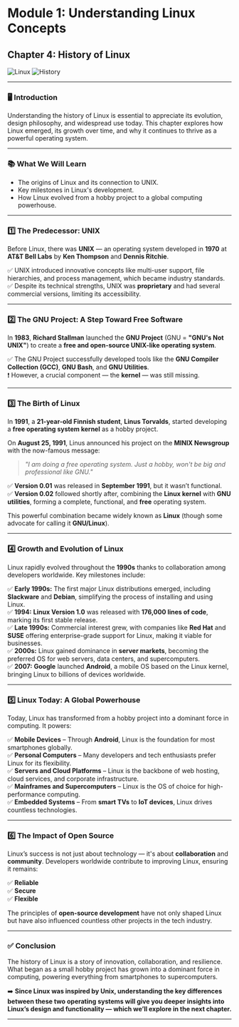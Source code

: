 # **Module 1: Understanding Linux Concepts**  
## **Chapter 4: History of Linux**  
![Linux](https://img.shields.io/badge/Linux-Fundamentals-green) ![History](https://img.shields.io/badge/History%20of%20Linux-blue)  

---

### **🖥️ Introduction**  
Understanding the history of Linux is essential to appreciate its evolution, design philosophy, and widespread use today. This chapter explores how Linux emerged, its growth over time, and why it continues to thrive as a powerful operating system.

---

### **📚 What We Will Learn**  
- The origins of Linux and its connection to UNIX.  
- Key milestones in Linux's development.  
- How Linux evolved from a hobby project to a global computing powerhouse.  

---

### **1️⃣ The Predecessor: UNIX**  
Before Linux, there was **UNIX** — an operating system developed in **1970** at **AT&T Bell Labs** by **Ken Thompson** and **Dennis Ritchie**.  

✅ UNIX introduced innovative concepts like multi-user support, file hierarchies, and process management, which became industry standards.  
✅ Despite its technical strengths, UNIX was **proprietary** and had several commercial versions, limiting its accessibility.  

---

### **2️⃣ The GNU Project: A Step Toward Free Software**  
In **1983**, **Richard Stallman** launched the **GNU Project** (GNU = **"GNU's Not UNIX"**) to create a **free and open-source UNIX-like operating system**.  

✅ The GNU Project successfully developed tools like the **GNU Compiler Collection (GCC)**, **GNU Bash**, and **GNU Utilities**.  
❗ However, a crucial component — the **kernel** — was still missing.  

---

### **3️⃣ The Birth of Linux**  
In **1991**, a **21-year-old Finnish student**, **Linus Torvalds**, started developing a **free operating system kernel** as a hobby project.  

On **August 25, 1991**, Linus announced his project on the **MINIX Newsgroup** with the now-famous message:  

> _"I am doing a free operating system. Just a hobby, won't be big and professional like GNU."_  

✅ **Version 0.01** was released in **September 1991**, but it wasn’t functional.  
✅ **Version 0.02** followed shortly after, combining the **Linux kernel** with **GNU utilities**, forming a complete, functional, and **free** operating system.  

This powerful combination became widely known as **Linux** (though some advocate for calling it **GNU/Linux**).  

---

### **4️⃣ Growth and Evolution of Linux**  
Linux rapidly evolved throughout the **1990s** thanks to collaboration among developers worldwide. Key milestones include:  

✅ **Early 1990s:** The first major Linux distributions emerged, including **Slackware** and **Debian**, simplifying the process of installing and using Linux.  
✅ **1994:** **Linux Version 1.0** was released with **176,000 lines of code**, marking its first stable release.  
✅ **Late 1990s:** Commercial interest grew, with companies like **Red Hat** and **SUSE** offering enterprise-grade support for Linux, making it viable for businesses.  
✅ **2000s:** Linux gained dominance in **server markets**, becoming the preferred OS for web servers, data centers, and supercomputers.  
✅ **2007:** **Google** launched **Android**, a mobile OS based on the Linux kernel, bringing Linux to billions of devices worldwide.  

---

### **5️⃣ Linux Today: A Global Powerhouse**  
Today, Linux has transformed from a hobby project into a dominant force in computing. It powers:  

✅ **Mobile Devices** – Through **Android**, Linux is the foundation for most smartphones globally.  
✅ **Personal Computers** – Many developers and tech enthusiasts prefer Linux for its flexibility.  
✅ **Servers and Cloud Platforms** – Linux is the backbone of web hosting, cloud services, and corporate infrastructure.  
✅ **Mainframes and Supercomputers** – Linux is the OS of choice for high-performance computing.  
✅ **Embedded Systems** – From **smart TVs** to **IoT devices**, Linux drives countless technologies.  

---

### **6️⃣ The Impact of Open Source**  
Linux’s success is not just about technology — it's about **collaboration** and **community**. Developers worldwide contribute to improving Linux, ensuring it remains:  

✅ **Reliable**  
✅ **Secure**  
✅ **Flexible**  

The principles of **open-source development** have not only shaped Linux but have also influenced countless other projects in the tech industry.

---

### **✅ Conclusion**  
The history of Linux is a story of innovation, collaboration, and resilience. What began as a small hobby project has grown into a dominant force in computing, powering everything from smartphones to supercomputers.  

➡️ **Since Linux was inspired by Unix, understanding the key differences between these two operating systems will give you deeper insights into Linux’s design and functionality — which we’ll explore in the next chapter.**  

---
